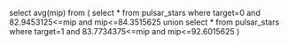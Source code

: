 select avg(mip) 
from (
select * 
from pulsar_stars
where target=0 and 82.9453125<=mip and mip<=84.3515625
union
select * 
from pulsar_stars
where target=1 and 83.7734375<=mip and mip<=92.6015625
)
